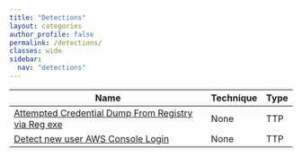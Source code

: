 ```yaml
---
title: "Detections"
layout: categories
author_profile: false
permalink: /detections/
classes: wide
sidebar:
  nav: "detections"
---
```


| Name           | Technique       | Type            |
| -------------- | --------------- | --------------- |
| [Attempted Credential Dump From Registry via Reg exe]() | None | TTP |
| [Detect new user AWS Console Login]() | None | TTP |
